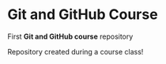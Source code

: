 # Git and GitHub Course

First **Git and GitHub course** repository

Repository created during a course class!
